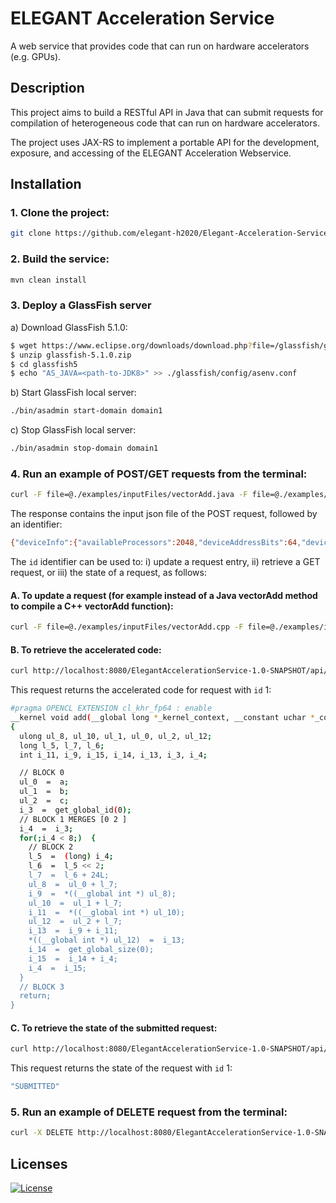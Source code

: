 # ELEGANT Acceleration Service

A web service that provides code that can run on hardware accelerators (e.g. GPUs).

## Description

This project aims to build a RESTful API in Java that can submit requests for compilation of heterogeneous code that can
run on hardware accelerators.

The project uses JAX-RS to implement a portable API for the development, exposure, and accessing of the ELEGANT
Acceleration Webservice.

## Installation

### 1. Clone the project:

```bash 
git clone https://github.com/elegant-h2020/Elegant-Acceleration-Service.git
```

### 2. Build the service:

```bash
mvn clean install
```

### 3. Deploy a GlassFish server

a) Download GlassFish 5.1.0:

```bash
$ wget https://www.eclipse.org/downloads/download.php?file=/glassfish/glassfish-5.1.0.zip
$ unzip glassfish-5.1.0.zip
$ cd glassfish5
$ echo "AS_JAVA=<path-to-JDK8>" >> ./glassfish/config/asenv.conf
```

b) Start GlassFish local server:

```bash
./bin/asadmin start-domain domain1
```

c) Stop GlassFish local server:

```bash
./bin/asadmin stop-domain domain1
```

### 4. Run an example of POST/GET requests from the terminal:

```bash
curl -F file=@./examples/inputFiles/vectorAdd.java -F file=@./examples/inputFiles/deviceInfo.json http://localhost:8080/ElegantAccelerationService-1.0-SNAPSHOT/api/acceleration/requests/submit
```

The response contains the input json file of the POST request, followed by an identifier:

```bash
{"deviceInfo":{"availableProcessors":2048,"deviceAddressBits":64,"deviceExtensions":"cl_khr_int64_base_atomics","deviceName":"Nvidia GPU","deviceType":"CL_DEVICE_TYPE_GPU","doubleFPSupport":true,"maxWorkItems":{"dim1":16,"dim2":1,"dim3":1}},"fileInfo":{"functionName":"vectorAdd","programmingLanguage":"Java"},"id":1,"state":"SUBMITTED"}
```

The `id` identifier can be used to: i) update a request entry, ii) retrieve a GET request, or iii) the state of a
request, as follows:

#### A. To update a request (for example instead of a Java vectorAdd method to compile a C++ vectorAdd function):

```bash
curl -F file=@./examples/inputFiles/vectorAdd.cpp -F file=@./examples/inputFiles/deviceInfo2.json http://localhost:8080/ElegantAccelerationService-1.0-SNAPSHOT/api/acceleration/requests/1/resubmit
```

#### B. To retrieve the accelerated code:

```bash
curl http://localhost:8080/ElegantAccelerationService-1.0-SNAPSHOT/api/acceleration/requests/1/retrieve
```

This request returns the accelerated code for request with `id` 1:

```bash
#pragma OPENCL EXTENSION cl_khr_fp64 : enable
__kernel void add(__global long *_kernel_context, __constant uchar *_constant_region, __local uchar *_local_region, __global int *_atomics, __global uchar *a, __global uchar *b, __global uchar *c)
{
  ulong ul_8, ul_10, ul_1, ul_0, ul_2, ul_12;
  long l_5, l_7, l_6;
  int i_11, i_9, i_15, i_14, i_13, i_3, i_4;

  // BLOCK 0
  ul_0  =  a;
  ul_1  =  b;
  ul_2  =  c;
  i_3  =  get_global_id(0);
  // BLOCK 1 MERGES [0 2 ]
  i_4  =  i_3;
  for(;i_4 < 8;)  {
    // BLOCK 2
    l_5  =  (long) i_4;
    l_6  =  l_5 << 2;
    l_7  =  l_6 + 24L;
    ul_8  =  ul_0 + l_7;
    i_9  =  *((__global int *) ul_8);
    ul_10  =  ul_1 + l_7;
    i_11  =  *((__global int *) ul_10);
    ul_12  =  ul_2 + l_7;
    i_13  =  i_9 + i_11;
    *((__global int *) ul_12)  =  i_13;
    i_14  =  get_global_size(0);
    i_15  =  i_14 + i_4;
    i_4  =  i_15;
  }
  // BLOCK 3
  return;
}
```

#### C. To retrieve the state of the submitted request:

```bash
curl http://localhost:8080/ElegantAccelerationService-1.0-SNAPSHOT/api/acceleration/requests/1/state
```

This request returns the state of the request with `id` 1:

```bash
"SUBMITTED"
```

### 5. Run an example of DELETE request from the terminal:

```bash
curl -X DELETE http://localhost:8080/ElegantAccelerationService-1.0-SNAPSHOT/api/acceleration/requests/1/
```

## Licenses

[![License](https://img.shields.io/badge/License-Apache%202.0-red.svg)]([https://github.com/beehive-lab/TornadoVM/blob/master/LICENSE_APACHE2](https://github.com/stratika/elegant-acceleration-service/blob/main/LICENSE.txt))
